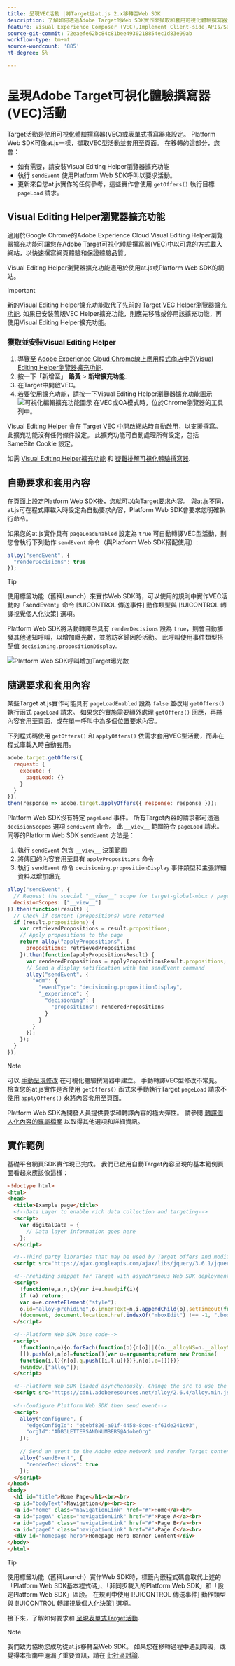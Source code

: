 ```yaml
---
title: 呈現VEC活動 |將Target從at.js 2.x移轉至Web SDK
description: 了解如何透過Adobe Target的Web SDK實作來擷取和套用可視化體驗撰寫器活動。
feature: Visual Experience Composer (VEC),Implement Client-side,APIs/SDKs,at.js,AEP Web SDK, Web SDK,Implementation
source-git-commit: 72eaefe62bc84c81bee4930218854ec1d83e99ab
workflow-type: tm+mt
source-wordcount: '885'
ht-degree: 5%

---
```


# 呈現Adobe Target可視化體驗撰寫器(VEC)活動

Target活動是使用可視化體驗撰寫器(VEC)或表單式撰寫器來設定。 Platform Web SDK可像at.js一樣，擷取VEC型活動並套用至頁面。 在移轉的這部分，您會：

* 如有需要，請安裝Visual Editing Helper瀏覽器擴充功能
* 執行 `sendEvent` 使用Platform Web SDK呼叫以要求活動。
* 更新來自您at.js實作的任何參考，這些實作會使用 `getOffers()` 執行目標 `pageLoad` 請求。

## Visual Editing Helper瀏覽器擴充功能

適用於Google Chrome的Adobe Experience Cloud Visual Editing Helper瀏覽器擴充功能可讓您在Adobe Target可視化體驗撰寫器(VEC)中以可靠的方式載入網站，以快速撰寫網頁體驗和保證體驗品質。

Visual Editing Helper瀏覽器擴充功能適用於使用at.js或Platform Web SDK的網站。

>[!IMPORTANT]
>
>新的Visual Editing Helper擴充功能取代了先前的 [Target VEC Helper瀏覽器擴充功能](https://experienceleague.adobe.com/docs/target/using/experiences/vec/troubleshoot-composer/vec-helper-browser-extension.html). 如果已安裝舊版VEC Helper擴充功能，則應先移除或停用該擴充功能，再使用Visual Editing Helper擴充功能。

### 獲取並安裝Visual Editing Helper

1. 導覽至 [Adobe Experience Cloud Chrome線上應用程式商店中的Visual Editing Helper瀏覽器擴充功能](https://chrome.google.com/webstore/detail/adobe-experience-cloud-vi/kgmjjkfjacffaebgpkpcllakjifppnca).
1. 按一下「新增至」 **鉻黃** > **新增擴充功能**.
1. 在Target中開啟VEC。
1. 若要使用擴充功能，請按一下Visual Editing Helper瀏覽器擴充功能圖示 ![可視化編輯擴充功能圖示](assets/VEC-Helper.png) 在VEC或QA模式時，位於Chrome瀏覽器的工具列中。

Visual Editing Helper 會在 Target VEC 中開啟網站時自動啟用，以支援撰寫。 此擴充功能沒有任何條件設定。 此擴充功能可自動處理所有設定，包括 SameSite Cookie 設定。

如需 [Visual Editing Helper擴充功能](https://experienceleague.adobe.com/docs/target/using/experiences/vec/troubleshoot-composer/visual-editing-helper-extension.html) 和 [疑難排解可視化體驗撰寫器](https://experienceleague.adobe.com/docs/target/using/experiences/vec/troubleshoot-composer/troubleshoot-composer.html).

## 自動要求和套用內容

在頁面上設定Platform Web SDK後，您就可以向Target要求內容。 與at.js不同，at.js可在程式庫載入時設定為自動要求內容，Platform Web SDK會要求您明確執行命令。

如果您的at.js實作具有 `pageLoadEnabled` 設定為 `true` 可自動轉譯VEC型活動，則您會執行下列動作 `sendEvent` 命令（與Platform Web SDK搭配使用）:

```Javascript
alloy("sendEvent", {
  "renderDecisions": true
});
```

>[!TIP]
>
> 使用標籤功能（舊稱Launch）來實作Web SDK時，可以使用的規則中實作VEC活動的「sendEvent」命令 [!UICONTROL 傳送事件] 動作類型與 [!UICONTROL 轉譯視覺個人化決策] 選項。

Platform Web SDK將活動轉譯至具有 `renderDecisions` 設為 `true`，則會自動觸發其他通知呼叫，以增加曝光數，並將訪客歸因於活動。 此呼叫使用事件類型搭配值 `decisioning.propositionDisplay`.

![Platform Web SDK呼叫增加Target曝光數](assets/target-impression-call.png)

## 隨選要求和套用內容

某些Target at.js實作可能具有 `pageLoadEnabled` 設為 `false` 並改用 `getOffers()` 執行函式 `pageLoad` 請求。 如果您的實施需要額外處理 `getOffers()` 回應，再將內容套用至頁面，或在單一呼叫中為多個位置要求內容。

下列程式碼使用 `getOffers()` 和 `applyOffers()` 依需求套用VEC型活動，而非在程式庫載入時自動套用。

```JavaScript
adobe.target.getOffers({
  request: {
    execute: {
      pageLoad: {}
    }
  }
}).
then(response => adobe.target.applyOffers({ response: response }));
```

Platform Web SDK沒有特定 `pageLoad` 事件。 所有Target內容的請求都可透過 `decisionScopes` 選項 `sendEvent` 命令。 此 `__view__` 範圍符合 `pageLoad` 請求。 同等的Platform Web SDK `sendEvent` 方法是：

1. 執行 `sendEvent` 包含 `__view__` 決策範圍
1. 將傳回的內容套用至具有 `applyPropositions` 命令
1. 執行 `sendEvent` 命令 `decisioning.propositionDisplay` 事件類型和主張詳細資料以增加曝光

```Javascript
alloy("sendEvent", {
  // Request the special "__view__" scope for target-global-mbox / pageLoad
  decisionScopes: ["__view__"]
}).then(function(result) {
  // Check if content (propositions) were returned
  if (result.propositions) {
    var retrievedPropositions = result.propositions;
    // Apply propositions to the page
    return alloy("applyPropositions", {
      propositions: retrievedPropositions
    }).then(function(applyPropositionsResult) {
      var renderedPropositions = applyPropositionsResult.propositions;
      // Send a display notification with the sendEvent command
      alloy("sendEvent", {
        "xdm": {
          "eventType": "decisioning.propositionDisplay",
          "_experience": {
            "decisioning": {
              "propositions": renderedPropositions
            }
          }
        }
      });
    });
  }
});
```

>[!NOTE]
>
>可以 [手動呈現修改](https://experienceleague.adobe.com/docs/experience-platform/edge/personalization/rendering-personalization-content.html#manually-rendering-content) 在可視化體驗撰寫器中建立。 手動轉譯VEC型修改不常見。 檢查您的at.js實作是否使用 `getOffers()` 函式來手動執行Target `pageLoad` 請求不使用 `applyOffers()` 來將內容套用至頁面。

Platform Web SDK為開發人員提供要求和轉譯內容的極大彈性。 請參閱 [轉譯個人化內容的專屬檔案](https://experienceleague.adobe.com/docs/experience-platform/edge/personalization/rendering-personalization-content.html) 以取得其他選項和詳細資訊。

## 實作範例

基礎平台網頁SDK實作現已完成。 我們已啟用自動Target內容呈現的基本範例頁面看起來應該像這樣：

```HTML
<!doctype html>
<html>
<head>
  <title>Example page</title>
  <!--Data Layer to enable rich data collection and targeting-->
  <script>
    var digitalData = { 
      // Data layer information goes here
    };
  </script>

  <!--Third party libraries that may be used by Target offers and modifications-->
  <script src="https://ajax.googleapis.com/ajax/libs/jquery/3.6.1/jquery.min.js"></script>

  <!--Prehiding snippet for Target with asynchronous Web SDK deployment-->
  <script>
    !function(e,a,n,t){var i=e.head;if(i){
    if (a) return;
    var o=e.createElement("style");
    o.id="alloy-prehiding",o.innerText=n,i.appendChild(o),setTimeout(function(){o.parentNode&&o.parentNode.removeChild(o)},t)}}
    (document, document.location.href.indexOf("mboxEdit") !== -1, ".body { opacity: 0 !important }", 3000);
  </script>

  <!--Platform Web SDK base code-->
  <script>
    !function(n,o){o.forEach(function(o){n[o]||((n.__alloyNS=n.__alloyNS||
    []).push(o),n[o]=function(){var u=arguments;return new Promise(
    function(i,l){n[o].q.push([i,l,u])})},n[o].q=[])})}
    (window,["alloy"]);
  </script>

  <!--Platform Web SDK loaded asynchonously. Change the src to use the latest supported version.-->
  <script src="https://cdn1.adoberesources.net/alloy/2.6.4/alloy.min.js" async></script>
  
  <!--Configure Platform Web SDK then send event-->
  <script>
    alloy("configure", {
      "edgeConfigId": "ebebf826-a01f-4458-8cec-ef61de241c93",
      "orgId":"ADB3LETTERSANDNUMBERS@AdobeOrg"
    });
    
    // Send an event to the Adobe edge network and render Target content automatically 
    alloy("sendEvent", {
      "renderDecisions": true
    });
  </script>
</head>
<body>
  <h1 id="title">Home Page</h1><br><br>
  <p id="bodyText">Navigation</p><br><br>
  <a id="home" class="navigationLink" href="#">Home</a><br>
  <a id="pageA" class="navigationLink" href="#">Page A</a><br>
  <a id="pageB" class="navigationLink" href="#">Page B</a><br>
  <a id="pageC" class="navigationLink" href="#">Page C</a><br>
  <div id="homepage-hero">Homepage Hero Banner Content</div>
</body>
</html>
```

>[!TIP]
>
> 使用標籤功能（舊稱Launch）實作Web SDK時，標籤內嵌程式碼會取代上述的「Platform Web SDK基本程式碼」、「非同步載入的Platform Web SDK」和「設定Platform Web SDK」區段。 在規則中使用 [!UICONTROL 傳送事件] 動作類型與 [!UICONTROL 轉譯視覺個人化決策] 選項。

接下來，了解如何要求和 [呈現表單式Target活動](render-form-based-activities.md).

>[!NOTE]
>
>我們致力協助您成功從at.js移轉至Web SDK。 如果您在移轉過程中遇到障礙，或覺得本指南中遺漏了重要資訊，請在 [此社區討論](https://experienceleaguecommunities.adobe.com/t5/adobe-experience-platform-launch/tutorial-discussion-implement-adobe-experience-cloud-with-web/td-p/444996).
